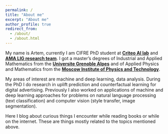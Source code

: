 ```yaml
---
permalink: /
title: "About me"
excerpt: "About me"
author_profile: true
redirect_from: 
  - /about/
  - /about.html
---
```


My name is Artem, currently I am CIFRE PhD student at **[Criteo AI lab](http://ailab.criteo.com)** and **[AMA LIG research team](http://ama.liglab.fr)**. I got a master’s degrees of Industrial and Applied Mathematics from the **[Universite Grenoble Alpes](https://msiam.imag.fr/)** and of Applied Physics and Mathematics from the **[Moscow Institute of Physics and Technology](http://www.mipt.ru/)**.

My areas of interest are machine and deep learning, data analysis. During the PhD I do research in uplift prediction and counterfactual learning for digital advertising. Previously I also worked on applications of machine and deep learning approaches for problems on natural language processing (text classification) and computer vision (style transfer, image segmentation).

Here I blog about curious things I encounter while reading books or while on the internet. These are things mostly related to the topics mentioned above.
